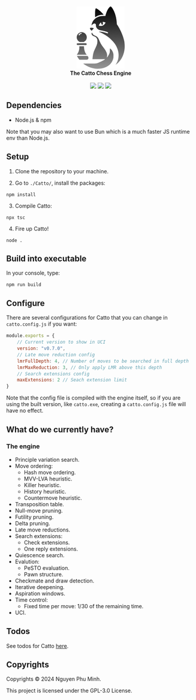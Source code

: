 <div align="center">
    <br/>
    <img src="./assets/logo.png?"/>
    <br/>
    <div><b>The Catto Chess Engine</b></div>
    <br/>
    <a href="https://github.com/nguyenphuminh/Catto/blob/master/LICENSE.md"><img src="https://img.shields.io/badge/license-GPLv3-blue.svg"/></a>
    <a href="https://github.com/nguyenphuminh/Catto/releases"><img src="https://img.shields.io/github/package-json/v/nguyenphuminh/Catto?label=stable"></a>
    <a href="https://github.com/nguyenphuminh/Catto/stargazers"><img src="https://img.shields.io/github/stars/nguyenphuminh/Catto?color=gold"></a>
</div>


## Dependencies 

* Node.js & npm

Note that you may also want to use Bun which is a much faster JS runtime env than Node.js.


## Setup

1. Clone the repository to your machine.

2. Go to `./Catto/`, install the packages:
```
npm install
```

3. Compile Catto:
```
npx tsc
```

4. Fire up Catto!
```
node .
```

## Build into executable

In your console, type:
```
npm run build
```

## Configure

There are several configurations for Catto that you can change in `catto.config.js` if you want:

```js
module.exports = {
    // Current version to show in UCI
    version: "v0.7.0",
    // Late move reduction config
    lmrFullDepth: 4, // Number of moves to be searched in full depth
    lmrMaxReduction: 3, // Only apply LMR above this depth
    // Search extensions config
    maxExtensions: 2 // Seach extension limit
}
```

Note that the config file is compiled with the engine itself, so if you are using the built version, like `catto.exe`, creating a `catto.config.js` file will have no effect.


## What do we currently have?

### The engine

* Principle variation search.
* Move ordering:
    * Hash move ordering.
    * MVV-LVA heuristic.
    * Killer heuristic.
    * History heuristic.
    * Countermove heuristic.
* Transposition table.
* Null-move pruning.
* Futility pruning.
* Delta pruning.
* Late move reductions.
* Search extensions:
    * Check extensions.
    * One reply extensions.
* Quiescence search.
* Evalution:
    * PeSTO evaluation.
    * Pawn structure.
* Checkmate and draw detection.
* Iterative deepening.
* Aspiration windows.
* Time control:
    * Fixed time per move: 1/30 of the remaining time.
* UCI.


## Todos

See todos for Catto [here](https://github.com/users/nguyenphuminh/projects/2).


## Copyrights

Copyrights © 2024 Nguyen Phu Minh.

This project is licensed under the GPL-3.0 License.

